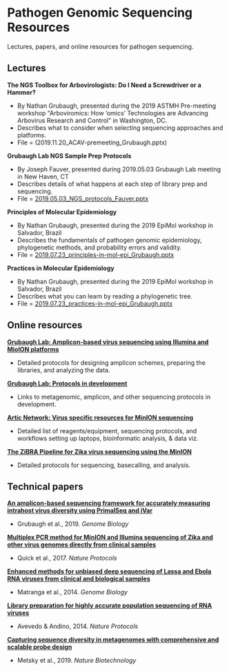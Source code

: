 # Pathogen Genomic Sequencing Resources
Lectures, papers, and online resources for pathogen sequencing.

## Lectures

**The NGS Toolbox for Arbovirologists: Do I Need a Screwdriver or a Hammer?**
- By Nathan Grubaugh, presented during the 2019 ASTMH Pre-meeting workshop "Arboviromics: How ‘omics’ Technologies are Advancing Arbovirus Research and Control" in Washington, DC.
- Describes what to consider when selecting sequencing approaches and platforms.
- File = (2019.11.20_ACAV-premeeting_Grubaugh.pptx)

**Grubaugh Lab NGS Sample Prep Protocols**
- By Joseph Fauver, presented during 2019.05.03 Grubaugh Lab meeting in New Haven, CT
- Describes details of what happens at each step of library prep and sequencing.
- File = [2019.05.03_NGS_protocols_Fauver.pptx](https://github.com/grubaughlab/path-gen_resources/blob/master/2019.05.03_NGS-protocols_Fauver.pptx)

**Principles of Molecular Epidemiology**
- By Nathan Grubaugh, presented during the 2019 EpiMol workshop in Salvador, Brazil
- Describes the fundamentals of pathogen genomic epidemiology, phylogenetic methods, and probability errors and validity.
- File = [2019.07.23_principles-in-mol-epi_Grubaugh.pptx](https://github.com/grubaughlab/path-gen_resources/blob/master/2019.07.23_principles-in-mol-epi_Grubaugh.pptx)

**Practices in Molecular Epidemiology**
- By Nathan Grubaugh, presented during the 2019 EpiMol workshop in Salvador, Brazil
- Describes what you can learn by reading a phylogenetic tree.
- File = [2019.07.23_practices-in-mol-epi_Grubaugh.pptx](https://github.com/grubaughlab/path-gen_resources/blob/master/2019.07.23_practices-in-mol-epi_Grubaugh.pptx)

## Online resources

**[Grubaugh Lab: Amplicon-based virus sequencing using Illumina and MioION platforms](http://grubaughlab.com/open-science/amplicon-sequencing/)**
- Detailed protocols for designing amplicon schemes, preparing the libraries, and analyzing the data.

**[Grubaugh Lab: Protocols in development](http://grubaughlab.com/open-science/protocols/)**
- Links to metagenomic, amplicon, and other sequencing protocols in development.

**[Artic Network: Virus specific resources for MinION sequencing](https://artic.network/resources)**
- Detailed list of reagents/equipment, sequencing protocols, and workflows setting up laptops, bioinformatic analysis, & data viz. 

**[The ZiBRA Pipeline for Zika virus sequencing using the MinION](http://www.zibraproject.org/protocol/)**
- Detailed protocols for sequencing, basecalling, and analysis.

## Technical papers

**[An amplicon-based sequencing framework for accurately measuring intrahost virus diversity using PrimalSeq and iVar](https://genomebiology.biomedcentral.com/articles/10.1186/s13059-018-1618-7)**
- Grubaugh et al., 2019. *Genome Biology*

**[Multiplex PCR method for MinION and Illumina sequencing of Zika and other virus genomes directly from clinical samples](https://www.nature.com/articles/nprot.2017.066)**
- Quick et al., 2017. *Nature Protocols*

**[Enhanced methods for unbiased deep sequencing of Lassa and Ebola RNA viruses from clinical and biological samples](https://genomebiology.biomedcentral.com/articles/10.1186/s13059-014-0519-7)**
- Matranga et al., 2014. *Genome Biology*

**[Library preparation for highly accurate population sequencing of RNA viruses](https://www.nature.com/articles/nprot.2014.118)**
- Avevedo & Andino, 2014. *Nature Protocols*

**[Capturing sequence diversity in metagenomes with comprehensive and scalable probe design](https://www.nature.com/articles/s41587-018-0006-x)**
- Metsky et al., 2019. *Nature Biotechnology*


